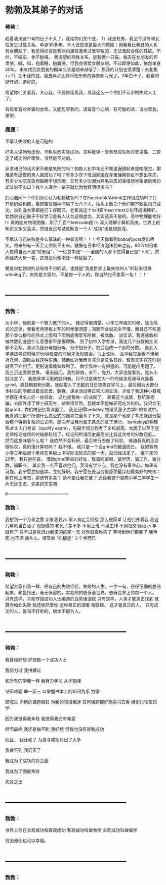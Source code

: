 # 勃勃及其弟子的对话

### 勃勃：

趁着我用这个号的日子不久了，我给你们交个底，
1）我是处男，我至今没有和女性发生过性关系。单身30多年。本人丑应该是最大的原因；但我看比我丑的人也有女朋友了，我觉得应该是我体内雄性激素过低导致的，无法激起女性的性欲。不帅，不结实，也不魁梧。
我渴望的两性关系，是我做一只猫，每天在女朋友的怀里哭，喊，叫，抱着睡，抱着哭。但我会很爱女朋友的。不过即便如此，依然单身30年。未来找到女朋友的概率应该是越来越低了，那我的计划也很清楚：去北极zs
2）关于我的钱。我去年买比特币把所有的存款都亏光了。3年白干了。我看的挺开的，挺好的。

希望你们关爱我，关心我。不要继续黑我，黑我这么一个你们不认识的失败人士了。

有母爱喜欢养猫的女性，又能包容我的，请留意个心眼，有可能的话，请收留我。谢谢。

### 鹿鹿：

不承认失败的人是可耻的

好多人说勃勃虚伪，号称失败实际成功。这种批评一没有反应失败的普遍性，二否定了成功的片面性，当然是不对的。

反求诸己的话大家不都是失败的吗？勃勃人到中年还不知道逼摸起来是啥感觉，那难道有逼摸的男人就成功了吗？有多少次下班回家坐在车里捶胸顿足不想出车库，有多少次吃完饭想砸碗不想洗碗，又有多少次因为鸡毛蒜皮的事情想吵架话到嘴边却又说不出口？找个人凑合一辈子就比勃勃高明很多吗？

扪心自问一下你们真心认为勃勃成功吗？在Facebook/Airbnb工作很成功吗？打开组织结构图，离匝窠驳阁中间隔了七八个人，往头上数三个他们都不敢说自己成功。说到底大家都是打工仔而已。老板说这个half要meet most立刻吓成濑尿虾。勃勃说自己脑子不好学习差有人认为这很虚伪。其实还真不是的。高中物理能考好 != 真的能有物理图像，刷了几百个leetcode题 != 深入理解计算机系统。世界上的知识又多又高深，凭借自己考试就断言一个人“成功”也是很肤浅。

不承认自己失败是多么蒙昧的一种状态啊！！！今天你看到bobo的post发出哂笑，将来的有一天会让你笑不出来。就像在日本经济泡沫到来之前，90%的日本人觉得自己不是“败者组”，“一亿总中流”——全国的人都不觉得自己是“下流”，然而经济大势一变，这想法也像泡沫一样破裂了。

要是说勃勃说的话有啥不对的话，也就是“我是世界上最失败的人”听起来很像whining了。失败是大家的，不是你一个人的，你当然也不是第一名！！！

# ————————————

### 勃勃：
从小学，我就是一个智力低下的人。
我记得很清楚，小学三年级的时候，除法除式的定律，我看老师黑板上写的时候很清楚；回家作业就完全不懂，而且还不知道那个类似根号的除式上面和下面到底哪里写除数，被除数。
说实话，我连除数和被除数到底是什么意思都不是很理解。
到了初中入学考试，我连几个分数的加法都不会写。我以为是分母加分母，分子加分子，然后组成一个新的分数。
直到入学选拔考试时候20分钟检查的时候才发现错误，马上改掉。
高中我完全看不懂解析几何，圆锥曲线这种东西。辅助线对我而言完全是莫名其妙。智商其实在这时刻就高下立判了。更别说级数和数列了。
数学我唯一有把握的，可能是应用题了。
高三沉迷魔兽世界。
毫无疑问，我的智商，水平，能力，大家也能看到。是从小就决定了。
我绝非学习里的胜利者。只不过是我在大一的时候发现我可以靠着grind，疯狂刷题刷分数，我就投入了无数的日日夜夜在学习上。最后因为大部分本科生同学都过着谈恋爱，健身，课余活动等正常人的生活，才给了我这种小县城学霸在排名上的一些机会。
这也是我唯一的成就了。
靠着这个成就，我坑蒙拐骗，去国外读了博士研究生，结果很显然，我根本不是做研究吃苦的料。我只会无脑grind，靠机械记忆背诵罢了。
我还记得berkeley 物理系量子力学II 的考试中，我真的把那个所谓什么鬼公式的推导完全背了下来。就是那个氢原子考虑能级分裂后那个特别复杂的公式吧。那次考试我也毫无悬念的拿了满分。
berkeley的物理系phd 入门考试（qualify exam），电磁学部分我考了全校最高。太高了以至于连老师标记成绩的时候都标错了，标记的所谓历史最高分比我这次考的分数还低。。
然而这意味着什么呢？
我依然不会科研，最后转行去做了码农。
难道我真的适合做码农，真的懂计算机吗？
我不懂。
我只是一个会grind的傻逼而已。
我的智商小学三年级那个老师在黑板上书写除法除式的那一天，就已经决定了。
接下来的20年，我只是在装。
借助grind带来的好处，我骗吃骗喝，骗学历，骗工作，骗分数，骗职业。
其实我一点不喜欢他们，我没有学业心，我也没有事业心。如果有可能，我宁愿立刻逃学，立刻辞职。我宁愿在麦当劳里感受最深刻最美好的失败：
躺在地上睡觉，那该有多美？
请不要让我在装了
还给我这个智商小学三年学生一片无忧无虑，完美的天空吧

#——————————————

### 勃勃：
我想到一个万全之策
如果我要zs
家人肯定会阻挠
那么很简单
让他们养着我
我这几年就当白活了
也挺赚的
和死了差不多
不用上班
不用工作
不用社交
延迟zs
早就死了
只不过是推迟zs到来的的那一天
对外就宣称病了
等听到他们都死了
我再死
也不迟
病名么，很简单
“抑郁症”
三个字而已

# ——————————————

### 勃勃：
希望大家和我一样，把自己的失败经验，失败的人生，一字一句，仔仔细细的总结起来，和盘托出，毫无保留的，实名制的告诉全世界，告诉世界上的每一个人。
只有这样，才能夺回成功人士编造的韭菜话语权
只有这样，人类才能真正找到
就算你如此失败
我还依然爱你
这种真正的温暖
和慰藉。
这才是真正的人。
只有成功的人，说句不好听的，根本不配为人。

# ——————————————
### 勃勃：
我曾经好想
好想做一个成功人士

我努力过
我拼搏过

和所有的学霸一样
我努力学习
从不翘课

钻研难题
举一反三
以掌握书本上的知识为乐
为傲

研究生
为新的课题疯狂
为新的领域痴迷
任何话题都好想买书去看
组织讨论班自学

因为我觉得我年轻
我觉得我还有希望

然而最终
我还是做不到
我好想
但我也没有得到成功

而且，
我还老了
为追寻成功付出了太多

我做不到
我幻灭了

我成为了成功的对立面

我成为了彻底失败

失败之王

# ——————————————

### 勃勃： 

世界上存在主观成功和客观成功
客观成功叫做勃学
主观成功叫做福学

穷困潦倒也可以幸福。

# ——————————————

### 勃勃： 






